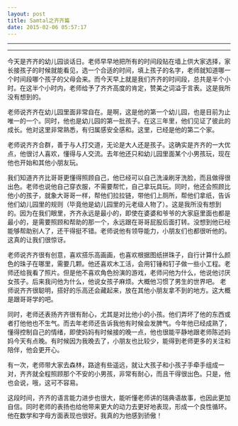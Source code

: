 ```yaml
---
layout: post
title: Samtal之齐齐篇
date: 2015-02-06 05:57:17
---
```


<meta http-equiv='Content-Type' content='text/html; charset=utf-8' />

---

---

今天是齐齐的幼儿园谈话日。老师早早地把所有的时间段贴在墙上供大家选择，家长接孩子的时候就能看见，选一个合适的时间，填上孩子的名字，老师就知道哪一个时间段哪个孩子的父母会来。而今天早上就是我们齐齐的时间段，总共是半个小时。在这半个小时内，老师给予了齐齐高度的肯定，赞美之词溢于言表。这是我所没有想到的。

老师说齐齐在幼儿园里面非常自在。是啊，这是他的第一个幼儿园，也是目前为止唯一的一个。同时，他也是幼儿园的第一批孩子。在这三年里，他们见证了彼此的成长。他对这里非常熟悉，有归属感安全感和。这里，已经是他的第二个家。

老师说齐齐合群，善于与人打交道，无论是大人还是孩子。这确实是齐齐的一大优点，他很讨人喜欢，懂得与人交流。去年他还只和幼儿园里面某个小男孩玩，现在他也开始和其他小朋友玩。

我们知道齐齐比哥哥更懂得照顾自己，他已经可以自己洗澡刷牙洗脸，而且做得很出色。老师也说他自己穿衣服，不需要帮忙，自己拿玩具玩。同时，他还会照顾比他小的孩子，就象大哥哥一样，帮他们拉拉链，带他们上厕所，帮他们拿纸，告诉他们幼儿园里的规则（毕竟他是幼儿园里的元老级人物了）。这是我所没有想到的。因为在我们眼里，齐齐永远是最小的，即使在婆婆和爷爷的大家庭里面也都是最小的，是需要照顾和帮助的那一个，永远跟在哥哥屁股后面打转。没想到他已经能够帮助别人了，还干得挺不错。老师说他有领导能力，小朋友们也都很听他的。这真的让我们很惊讶。

老师说齐齐很有创意，喜欢搭乐高画画，也喜欢根据图纸拼珠子，自行计算什么颜色的珠子在哪里，需要几颗。他还喜欢木工活，会用钉锤和钉子做一些小工程。老师还给我看了照片。但是他不喜欢角色扮演的游戏，老师问他为什么，他说他讨厌女孩子。后来我问他为什么，他说女孩子麻烦。大概他习惯了男生的世界吧。
老师说齐齐很聪明，搭好的乐高还会藏起来，放在其他小朋友拿不到的地方。这大概是跟哥哥学的吧。

同时，老师还表扬齐齐很有耐心，尤其是对比他小的小孩。他们弄坏了他的东西或者打他他也不生气。而去年老师还告诉我他有时候会发脾气。今年他已经成熟了，懂得控制自己的情绪，即使妈妈有时候接的晚一点，他也很能平静地跟老师陈述妈妈今天有点晚。有时候因为我晚去了，小朋友也比较少，能得到老师更多的关注和陪伴，他会更开心。

有一次，老师带大家去森林，路途有些遥远，就让大孩子和小孩子手牵手组成一对，齐齐就全程照顾那个不安的小男孩，非常有耐心，而且干得很出色。只是，他也会说，哦，这可不容易。

这段时间，齐齐的语言能力进步也很大，能听懂老师讲的瑞典语故事，也因此更加自信。同时老师的表扬也给他带来更大的动力去更好地表现，形成一个良性循环。他在数学和字母方面表现也很好。我真的为他感到骄傲！


